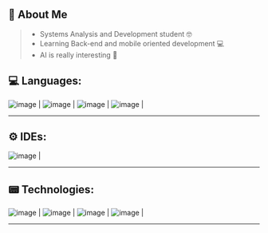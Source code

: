## 🔎 About Me
 > - Systems Analysis and Development student 🤓
 > - Learning Back-end and mobile oriented development 💻
 > - AI is really interesting 💎
 
## 💻 Languages:

<!-- Lenguages -->
![image](https://media.discordapp.net/attachments/980094676151459842/1088489382052364419/Picsart_23-03-23_12-23-15-844.jpg?width=150&height=20) |
![image](https://media.discordapp.net/attachments/980094676151459842/1088489451178696866/Picsart_23-03-23_12-29-25-800.jpg?width=150&height=20) |
![image](https://media.discordapp.net/attachments/980094676151459842/1088489383004471407/Picsart_23-03-23_12-24-09-278.jpg?width=150&height=20) |
![image](https://media.discordapp.net/attachments/980094676151459842/1088489383243567144/Picsart_23-03-23_12-24-31-866.jpg?width=150&height=20) |
<hr>

## ⚙ IDEs:

<!--- IDEs -->
![image](https://media.discordapp.net/attachments/980094676151459842/1088489383511986278/Picsart_23-03-23_12-25-16-149.jpg?width=150&height=20) |
<hr>

## 📟 Technologies:

<!--- Technologies -->

![image](https://media.discordapp.net/attachments/980094676151459842/1088489384019513454/Picsart_23-03-23_12-26-03-722.jpg?width=150&height=20) |
![image](https://media.discordapp.net/attachments/980094676151459842/1088489450717335702/Picsart_23-03-23_12-26-52-410.jpg?width=150&height=20) |
![image](https://media.discordapp.net/attachments/980094676151459842/1088489451451338883/Picsart_23-03-23_12-29-00-739.jpg?width=150&height=20) |
![image](https://media.discordapp.net/attachments/980094676151459842/1088489383784611961/Picsart_23-03-23_12-25-37-817.jpg?width=150&height=20) |
<hr>










